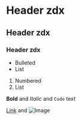 
# Header zdx
## Header zdx
### Header zdx

- Bulleted
- List

1. Numbered
2. List

**Bold** and _Italic_ and `Code` text

[Link](file://beginner-html-site-styled/index.html) and ![Image](https://p6-juejin.byteimg.com/tos-cn-i-k3u1fbpfcp/0988fd193011461eaef85dfd82eb06e8~tplv-k3u1fbpfcp-zoom-crop-mark:1304:1304:1304:734.image?) 

